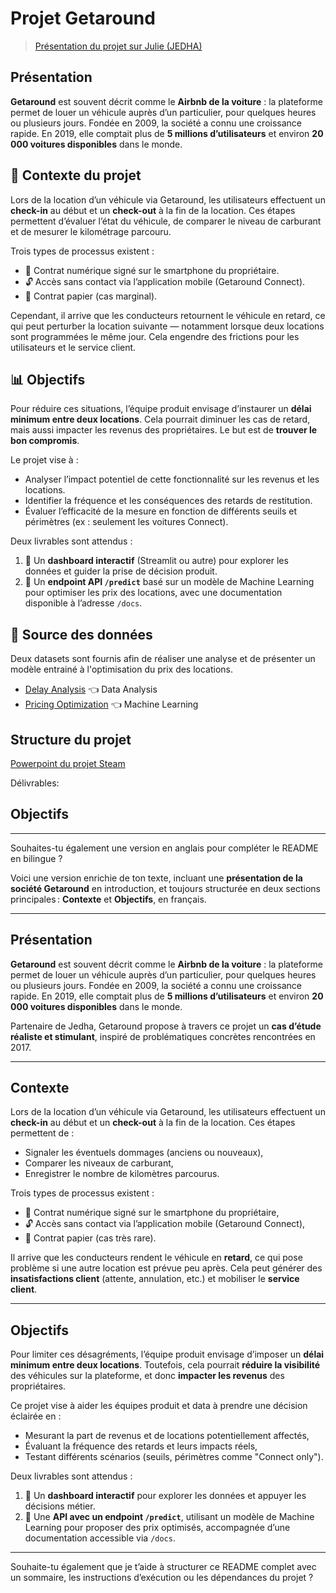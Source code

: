 # Projet Getaround

> [Présentation du projet sur Julie (JEDHA)](https://app.jedha.co/course/project-deployment-ft/getaround-analysis-ft)

## Présentation

**Getaround** est souvent décrit comme le **Airbnb de la voiture** : la plateforme permet de louer un véhicule auprès d’un particulier, pour quelques heures ou plusieurs jours. Fondée en 2009, la société a connu une croissance rapide. En 2019, elle comptait plus de **5 millions d’utilisateurs** et environ **20 000 voitures disponibles** dans le monde.

## 🚧 Contexte du projet 

Lors de la location d’un véhicule via Getaround, les utilisateurs effectuent un **check-in** au début et un **check-out** à la fin de la location. Ces étapes permettent d’évaluer l’état du véhicule, de comparer le niveau de carburant et de mesurer le kilométrage parcouru.

Trois types de processus existent :

* 📱 Contrat numérique signé sur le smartphone du propriétaire.
* 🔓 Accès sans contact via l’application mobile (Getaround Connect).
* 📝 Contrat papier (cas marginal).

Cependant, il arrive que les conducteurs retournent le véhicule en retard, ce qui peut perturber la location suivante — notamment lorsque deux locations sont programmées le même jour. Cela engendre des frictions pour les utilisateurs et le service client.

## 📊 Objectifs

Pour réduire ces situations, l’équipe produit envisage d’instaurer un **délai minimum entre deux locations**. Cela pourrait diminuer les cas de retard, mais aussi impacter les revenus des propriétaires. Le but est de **trouver le bon compromis**.

Le projet vise à :

* Analyser l’impact potentiel de cette fonctionnalité sur les revenus et les locations.
* Identifier la fréquence et les conséquences des retards de restitution.
* Évaluer l’efficacité de la mesure en fonction de différents seuils et périmètres (ex : seulement les voitures Connect).

Deux livrables sont attendus :

1. 🧾 Un **dashboard interactif** (Streamlit ou autre) pour explorer les données et guider la prise de décision produit.
2. 🤖 Un **endpoint API `/predict`** basé sur un modèle de Machine Learning pour optimiser les prix des locations, avec une documentation disponible à l’adresse `/docs`.

## 📁 Source des données

Deux datasets sont fournis afin de réaliser une analyse et de présenter un modèle entrainé à l'optimisation du prix des locations.

- [Delay Analysis](https://full-stack-assets.s3.eu-west-3.amazonaws.com/Deployment/get_around_delay_analysis.xlsx) 👈 Data Analysis
- [Pricing Optimization](https://full-stack-assets.s3.eu-west-3.amazonaws.com/Deployment/get_around_pricing_project.csv) 👈 Machine Learning

## Structure du projet
[Powerpoint du projet Steam]()

Délivrables:





## Objectifs


---

Souhaites-tu également une version en anglais pour compléter le README en bilingue ?



Voici une version enrichie de ton texte, incluant une **présentation de la société Getaround** en introduction, et toujours structurée en deux sections principales : **Contexte** et **Objectifs**, en français.

---

## Présentation

**Getaround** est souvent décrit comme le **Airbnb de la voiture** : la plateforme permet de louer un véhicule auprès d’un particulier, pour quelques heures ou plusieurs jours. Fondée en 2009, la société a connu une croissance rapide. En 2019, elle comptait plus de **5 millions d’utilisateurs** et environ **20 000 voitures disponibles** dans le monde.

Partenaire de Jedha, Getaround propose à travers ce projet un **cas d’étude réaliste et stimulant**, inspiré de problématiques concrètes rencontrées en 2017.

---

## Contexte

Lors de la location d’un véhicule via Getaround, les utilisateurs effectuent un **check-in** au début et un **check-out** à la fin de la location. Ces étapes permettent de :

* Signaler les éventuels dommages (anciens ou nouveaux),
* Comparer les niveaux de carburant,
* Enregistrer le nombre de kilomètres parcourus.

Trois types de processus existent :

* 📱 Contrat numérique signé sur le smartphone du propriétaire,
* 🔓 Accès sans contact via l’application mobile (Getaround Connect),
* 📝 Contrat papier (cas très rare).

Il arrive que les conducteurs rendent le véhicule en **retard**, ce qui pose problème si une autre location est prévue peu après. Cela peut générer des **insatisfactions client** (attente, annulation, etc.) et mobiliser le **service client**.

---

## Objectifs

Pour limiter ces désagréments, l’équipe produit envisage d’imposer un **délai minimum entre deux locations**. Toutefois, cela pourrait **réduire la visibilité** des véhicules sur la plateforme, et donc **impacter les revenus** des propriétaires.

Ce projet vise à aider les équipes produit et data à prendre une décision éclairée en :

* Mesurant la part de revenus et de locations potentiellement affectés,
* Évaluant la fréquence des retards et leurs impacts réels,
* Testant différents scénarios (seuils, périmètres comme "Connect only").

Deux livrables sont attendus :

1. 🧾 Un **dashboard interactif** pour explorer les données et appuyer les décisions métier.
2. 🤖 Une **API avec un endpoint `/predict`**, utilisant un modèle de Machine Learning pour proposer des prix optimisés, accompagnée d’une documentation accessible via `/docs`.

---

Souhaite-tu également que je t’aide à structurer ce README complet avec un sommaire, les instructions d’exécution ou les dépendances du projet ?
